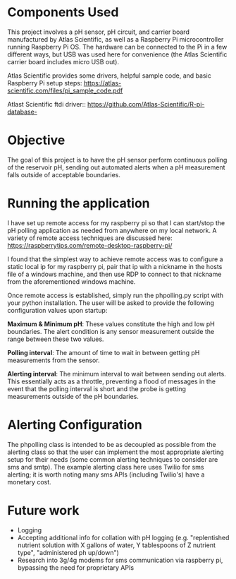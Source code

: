 # Components Used
This project involves a pH sensor, pH circuit, and carrier board manufactured by Atlas Scientific, as well as a Raspberry Pi microcontroller running Raspberry Pi OS. The hardware can be connected to the Pi in a few different ways, but USB was used here for convenience (the Atlas Scientific carrier board includes micro USB out).

Atlas Scientific provides some drivers, helpful sample code, and basic Raspberry Pi setup steps: https://atlas-scientific.com/files/pi_sample_code.pdf

Atlast Scientific ftdi driver:: https://github.com/Atlas-Scientific/R-pi-database-

# Objective
The goal of this project is to have the pH sensor perform continuous polling of the reservoir pH, sending out automated alerts when a pH measurement falls outside of acceptable boundaries. 

# Running the application
I have set up remote access for my raspberry pi so that I can start/stop the pH polling application as needed from anywhere on my local network. A variety of remote access techniques are discussed here: https://raspberrytips.com/remote-desktop-raspberry-pi/

I found that the simplest way to achieve remote access was to configure a static local ip for my raspberry pi, pair that ip with a nickname in the hosts file of a windows machine, and then use RDP to connect to that nickname from the aforementioned windows machine.

Once remote access is established, simply run the phpolling.py script with your python installation. The user will be asked to provide the following configuration values upon startup:

**Maximum & Minimum pH**: These values constitute the high and low pH boundaries. The alert condition is any sensor measurement outside the range between these two values.
    
**Polling interval**: The amount of time to wait in between getting pH measurements from the sensor.

**Alerting interval**: The minimum interval to wait between sending out alerts. This essentially acts as a throttle, preventing a flood of messages in the event that the polling interval is short and the probe is getting measurements outside of the pH boundaries.

# Alerting Configuration
The phpolling class is intended to be as decoupled as possible from the alerting class so that the user can implement the most appropriate alerting setup for their needs (some common alerting techniques to consider are sms and smtp). The example alerting class here uses Twilio for sms alerting; it is worth noting many sms APIs (including Twilio's) have a monetary cost. 

# Future work
* Logging
* Accepting additional info for collation with pH logging (e.g. "replentished nutrient solution with X gallons of water, Y tablespoons of Z nutrient type", "administered ph up/down")
* Research into 3g/4g modems for sms communication via raspberry pi, bypassing the need for proprietary APIs
